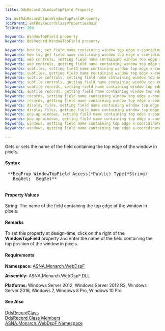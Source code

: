 ```yaml
---
title: DdsRecord.WindowTopField Property

Id: amfDdsRecordClassWindowTopFieldProperty
TocParent: amfDdsRecordClassPropertiesMain
TocOrder: 200

keywords: WindowTopField property
keywords: DdsRecord.WindowTopField property

keywords: how to, set field name containing window top edge x-cooridinate
keywords: how to, get field name containing window top edge x-cooridinate
keywords: web controls, setting field name containing window top edge x-cooridinate
keywords: web controls, getting field name containing window top edge x-cooridinate
keywords: subfiles, setting field name containing window top edge x-cooridinate
keywords: subfiles, getting field name containing window top edge x-cooridinate
keywords: subfile controls, setting field name containing window top edge x-cooridinate
keywords: subfile controls, getting field name containing window top edge x-cooridinate
keywords: subfile records, setting field name containing window top edge x-cooridinate
keywords: subfile records, getting field name containing window top edge x-cooridinate
keywords: records, setting field name containing window top edge x-cooridinate
keywords: records, getting field name containing window top edge x-cooridinate
keywords: display files, setting field name containing window top edge x-cooridinate
keywords: display files, getting field name containing window top edge x-cooridinate
keywords: pop-up windows, setting field name containing top edge x-cooridinate
keywords: pop-up windows, getting field name containing top edge x-cooridinate
keywords: windows, setting field name containing top edge x-cooridinate
keywords: windows, getting field name containing top edge x-cooridinate

---
```


Gets or sets the name of the field containing the top edge of the window in pixels.

#### Syntax
<pre class="prettyprint">
 **BegProp WindowTopField Access(*Public) Type(*String)
   BegGet;  BegSet** 
            </pre>

#### Property Values
String. The name of the field containing the top edge of the window in pixels.

#### Remarks
To set this property at design-time, click on the right of the **WindowTopField** property and enter the name of the field containing the top position of the window in pixels.

#### Requirements
**Namespace:** [ASNA.Monarch.WebDspF](amfWebDspFNamespace.html)

**Assembly:** ASNA.Monarch.WebDspF.DLL

**Platforms:** Windows Server 2012, Windows Server 2012 R2, Windows Server 2016, Windows 7, Windows 8 Pro, Windows 10 Pro

#### See Also
[ DdsRecordClass](amfDdsRecordClass.html) <br /> [ DdsRecord Class Members](amfDdsRecordClassMembers.html) <br /> [ ASNA.Monarch.WebDspF Namespace](amfWebDspFNamespace.html) 
